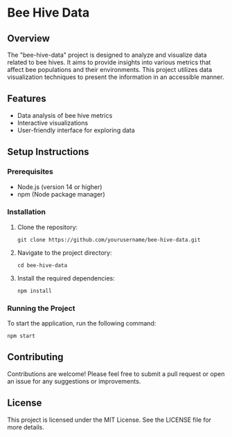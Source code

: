 # Bee Hive Data

## Overview
The "bee-hive-data" project is designed to analyze and visualize data related to bee hives. It aims to provide insights into various metrics that affect bee populations and their environments. This project utilizes data visualization techniques to present the information in an accessible manner.

## Features
- Data analysis of bee hive metrics
- Interactive visualizations
- User-friendly interface for exploring data

## Setup Instructions

### Prerequisites
- Node.js (version 14 or higher)
- npm (Node package manager)

### Installation
1. Clone the repository:
   ```
   git clone https://github.com/yourusername/bee-hive-data.git
   ```
2. Navigate to the project directory:
   ```
   cd bee-hive-data
   ```
3. Install the required dependencies:
   ```
   npm install
   ```

### Running the Project
To start the application, run the following command:
```
npm start
```

## Contributing
Contributions are welcome! Please feel free to submit a pull request or open an issue for any suggestions or improvements.

## License
This project is licensed under the MIT License. See the LICENSE file for more details.